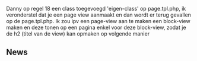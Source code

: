 Danny op regel 18 een class toegevoegd 'eigen-class' op page.tpl.php, ik veronderstel dat je een page view aanmaakt en dan wordt er terug gevallen op de page.tpl.php.
Ik zou ipv een page-view aan te maken een block-view maken en deze tonen op een pagina enkel voor deze block-view, zodat je de h2 (titel van de view) kan opmaken op volgende manier
<div id="block-views-news-block">
<h2>News</h2>
</div>